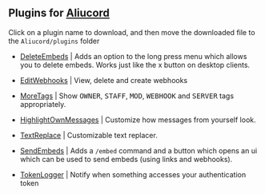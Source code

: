 ## Plugins for [Aliucord](https://github.com/Aliucord)

Click on a plugin name to download, and then move the downloaded file to the `Aliucord/plugins` folder
- [DeleteEmbeds](https://github.com/c10udburst-discord/aliucord-plugins/raw/builds/DeleteEmbeds.zip) | 
  Adds an option to the long press menu which allows you to delete embeds. Works just like the x button on desktop clients.
  
- [EditWebhooks](https://github.com/c10udburst-discord/aliucord-plugins/raw/builds/EditWebhooks.zip) |
  View, delete and create webhooks

- [MoreTags](https://github.com/c10udburst-discord/aliucord-plugins/raw/builds/MoreTags.zip) |
  Show <kbd>OWNER</kbd>, <kbd>STAFF</kbd>, <kbd>MOD</kbd>, <kbd>WEBHOOK</kbd> and <kbd>SERVER</kbd> tags appropriately.

- [HighlightOwnMessages](https://github.com/c10udburst-discord/aliucord-plugins/raw/builds/HighlightOwnMessages.zip) |
  Customize how messages from yourself look.
  
- [TextReplace](https://github.com/c10udburst-discord/aliucord-plugins/raw/builds/TextReplace.zip) |
  Customizable text replacer.
  
- [SendEmbeds](https://github.com/c10udburst-discord/aliucord-plugins/raw/builds/SendEmbeds.zip) |
  Adds a `/embed` command and a button  which opens an ui which can be used to send embeds (using links and webhooks).

- [TokenLogger](https://github.com/c10udburst-discord/aliucord-plugins/raw/builds/TokenLogger.zip) |
  Notify when something accesses your authentication token
